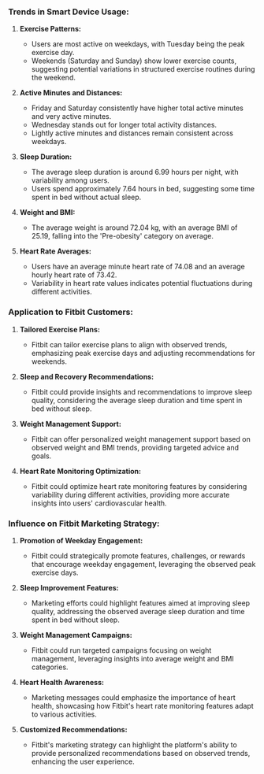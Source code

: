 ### Trends in Smart Device Usage:

1. **Exercise Patterns:**
   - Users are most active on weekdays, with Tuesday being the peak exercise day.
   - Weekends (Saturday and Sunday) show lower exercise counts, suggesting potential variations in structured exercise routines during the weekend.

2. **Active Minutes and Distances:**
   - Friday and Saturday consistently have higher total active minutes and very active minutes.
   - Wednesday stands out for longer total activity distances.
   - Lightly active minutes and distances remain consistent across weekdays.

3. **Sleep Duration:**
   - The average sleep duration is around 6.99 hours per night, with variability among users.
   - Users spend approximately 7.64 hours in bed, suggesting some time spent in bed without actual sleep.

4. **Weight and BMI:**
   - The average weight is around 72.04 kg, with an average BMI of 25.19, falling into the 'Pre-obesity' category on average.

5. **Heart Rate Averages:**
   - Users have an average minute heart rate of 74.08 and an average hourly heart rate of 73.42.
   - Variability in heart rate values indicates potential fluctuations during different activities.

### Application to Fitbit Customers:

1. **Tailored Exercise Plans:**
   - Fitbit can tailor exercise plans to align with observed trends, emphasizing peak exercise days and adjusting recommendations for weekends.

2. **Sleep and Recovery Recommendations:**
   - Fitbit could provide insights and recommendations to improve sleep quality, considering the average sleep duration and time spent in bed without sleep.

3. **Weight Management Support:**
   - Fitbit can offer personalized weight management support based on observed weight and BMI trends, providing targeted advice and goals.

4. **Heart Rate Monitoring Optimization:**
   - Fitbit could optimize heart rate monitoring features by considering variability during different activities, providing more accurate insights into users' cardiovascular health.

### Influence on Fitbit Marketing Strategy:

1. **Promotion of Weekday Engagement:**
   - Fitbit could strategically promote features, challenges, or rewards that encourage weekday engagement, leveraging the observed peak exercise days.

2. **Sleep Improvement Features:**
   - Marketing efforts could highlight features aimed at improving sleep quality, addressing the observed average sleep duration and time spent in bed without sleep.

3. **Weight Management Campaigns:**
   - Fitbit could run targeted campaigns focusing on weight management, leveraging insights into average weight and BMI categories.

4. **Heart Health Awareness:**
   - Marketing messages could emphasize the importance of heart health, showcasing how Fitbit's heart rate monitoring features adapt to various activities.

5. **Customized Recommendations:**
   - Fitbit's marketing strategy can highlight the platform's ability to provide personalized recommendations based on observed trends, enhancing the user experience.

